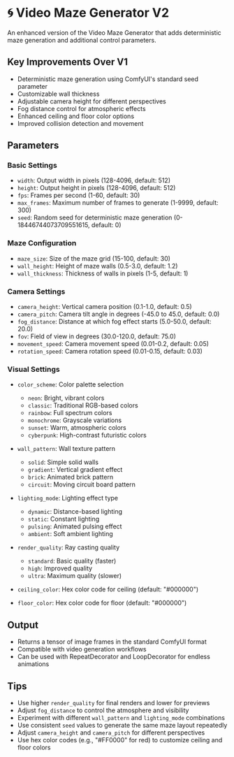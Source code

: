 # 🌀 Video Maze Generator V2

An enhanced version of the Video Maze Generator that adds deterministic maze generation and additional control parameters.

## Key Improvements Over V1
- Deterministic maze generation using ComfyUI's standard seed parameter
- Customizable wall thickness
- Adjustable camera height for different perspectives
- Fog distance control for atmospheric effects
- Enhanced ceiling and floor color options
- Improved collision detection and movement

## Parameters

### Basic Settings
- `width`: Output width in pixels (128-4096, default: 512)
- `height`: Output height in pixels (128-4096, default: 512)
- `fps`: Frames per second (1-60, default: 30)
- `max_frames`: Maximum number of frames to generate (1-9999, default: 300)
- `seed`: Random seed for deterministic maze generation (0-18446744073709551615, default: 0)

### Maze Configuration
- `maze_size`: Size of the maze grid (15-100, default: 30)
- `wall_height`: Height of maze walls (0.5-3.0, default: 1.2)
- `wall_thickness`: Thickness of walls in pixels (1-5, default: 1)

### Camera Settings
- `camera_height`: Vertical camera position (0.1-1.0, default: 0.5)
- `camera_pitch`: Camera tilt angle in degrees (-45.0 to 45.0, default: 0.0)
- `fog_distance`: Distance at which fog effect starts (5.0-50.0, default: 20.0)
- `fov`: Field of view in degrees (30.0-120.0, default: 75.0)
- `movement_speed`: Camera movement speed (0.01-0.2, default: 0.05)
- `rotation_speed`: Camera rotation speed (0.01-0.15, default: 0.03)

### Visual Settings
- `color_scheme`: Color palette selection
  - `neon`: Bright, vibrant colors
  - `classic`: Traditional RGB-based colors
  - `rainbow`: Full spectrum colors
  - `monochrome`: Grayscale variations
  - `sunset`: Warm, atmospheric colors
  - `cyberpunk`: High-contrast futuristic colors

- `wall_pattern`: Wall texture pattern
  - `solid`: Simple solid walls
  - `gradient`: Vertical gradient effect
  - `brick`: Animated brick pattern
  - `circuit`: Moving circuit board pattern

- `lighting_mode`: Lighting effect type
  - `dynamic`: Distance-based lighting
  - `static`: Constant lighting
  - `pulsing`: Animated pulsing effect
  - `ambient`: Soft ambient lighting

- `render_quality`: Ray casting quality
  - `standard`: Basic quality (faster)
  - `high`: Improved quality
  - `ultra`: Maximum quality (slower)

- `ceiling_color`: Hex color code for ceiling (default: "#000000")
- `floor_color`: Hex color code for floor (default: "#000000")

## Output
- Returns a tensor of image frames in the standard ComfyUI format
- Compatible with video generation workflows
- Can be used with RepeatDecorator and LoopDecorator for endless animations

## Tips
- Use higher `render_quality` for final renders and lower for previews
- Adjust `fog_distance` to control the atmosphere and visibility
- Experiment with different `wall_pattern` and `lighting_mode` combinations
- Use consistent `seed` values to generate the same maze layout repeatedly
- Adjust `camera_height` and `camera_pitch` for different perspectives
- Use hex color codes (e.g., "#FF0000" for red) to customize ceiling and floor colors
